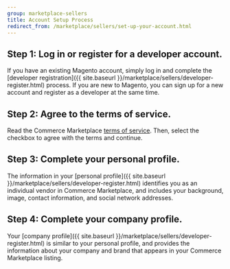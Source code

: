```yaml
---
group: marketplace-sellers
title: Account Setup Process
redirect_from: /marketplace/sellers/set-up-your-account.html
---
```


## Step 1: Log in or register for a developer account.

If you have an existing Magento account, simply log in and complete the [developer registration]({{ site.baseurl }}/marketplace/sellers/developer-register.html) process. If you are new to Magento, you can sign up for a new account and register as a developer at the same time.

## Step 2: Agree to the terms of service.

Read the Commerce Marketplace [terms of service](https://magento.com/legal/terms/marketplace-xcelerate). Then, select the checkbox to agree with the terms and continue.

## Step 3: Complete your personal profile.

The information in your [personal profile]({{ site.baseurl }}/marketplace/sellers/developer-register.html) identifies you as an individual vendor in Commerce Marketplace, and includes your background, image, contact information, and social network addresses.

## Step 4: Complete your company profile.

Your [company profile]({{ site.baseurl }}/marketplace/sellers/developer-register.html) is similar to your personal profile, and provides the information about your company and brand that appears in your Commerce Marketplace listing.
